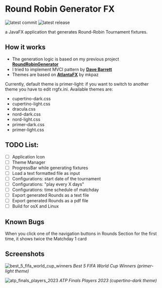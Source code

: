 # Round Robin Generator FX

![latest commit](https://img.shields.io/github/last-commit/barmat80/RoundRobinGeneratorFX?color=blue)
![latest release](https://img.shields.io/github/v/release/barmat80/RoundRobinGeneratorFX?color=green)

a JavaFX application that generates Round-Robin Tournament fixtures.

## How it works

* The generation logic is based on my previous project **[RoundRobinGenerator](https://github.com/barmat80/RoundRobinGenerator)**
* I tried to implement MVCI pattern by **[Dave Barrett](https://www.pragmaticcoding.ca/)**
* Themes are based on **[AtlantaFX](https://github.com/mkpaz/atlantafx)** by mkpaz

Currently, default theme is primer-light: if you want to switch to another theme you have to edit rrgfx.ini.
Available themes are:
* cupertino-dark.css
* cupertino-light.css
* dracula.css
* nord-dark.css
* nord-light.css
* primer-dark.css
* primer-light.css

## TODO List:

- [ ] Application Icon
- [ ] Theme Manager
- [ ] ProgressBar while generating fixtures
- [ ] Load a text formatted file as input
- [ ] Configurations: start date of the tournament
- [ ] Configurations: "play every X days"
- [ ] Configurations: time schedule of matchday
- [ ] Export generated Rounds as a text file
- [ ] Export generated Rounds as a pdf file
- [ ] Build for osX and Linux

## Known Bugs

When you click one of the navigation buttons in Rounds Section for the first time, it shows twice the Matchday 1 card

## Screenshots

![best_5_fifa_world_cup_winners](https://github.com/barmat80/RoundRobinGeneratorFX/assets/10819014/63c2f2ce-72ff-4639-a69e-e8e8725df864)
*Best 5 FIFA World Cup Winners (primer-light theme)*

![atp_finals_players_2023](https://github.com/barmat80/RoundRobinGeneratorFX/assets/10819014/9277373b-8f6c-455c-8b84-7a71a58c141a)
*ATP Finals Players 2023 (cupertino-dark theme)*
